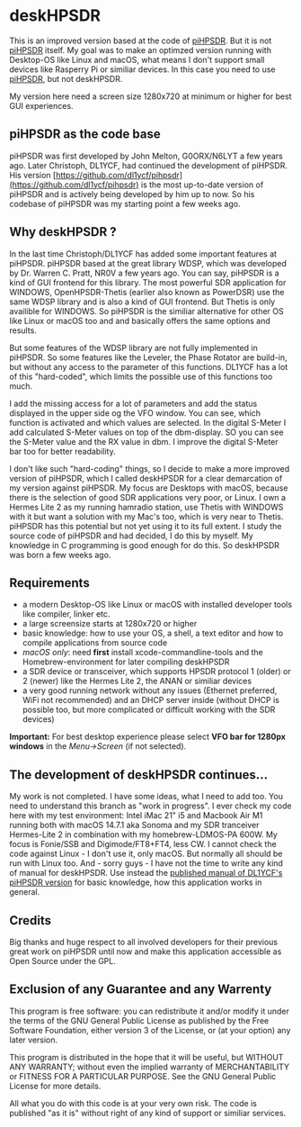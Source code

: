 # deskHPSDR

This is an improved version based at the code of [piHPSDR](https://github.com/dl1ycf/pihpsdr). But it is not [piHPSDR](https://github.com/dl1ycf/pihpsdr) itself. My goal was to make an optimzed version running with Desktop-OS like Linux and macOS, what means I don't support small devices like Rasperry Pi or similiar devices. In this case you need to use [piHPSDR](https://github.com/dl1ycf/pihpsdr), but not deskHPSDR.

My version here need a screen size 1280x720 at minimum or higher for best GUI experiences.

## piHPSDR as the code base

piHPSDR was first developed by John Melton, G0ORX/N6LYT a few years ago. Later Christoph, DL1YCF, had continued the development of piHPSDR. His version [https://github.com/dl1ycf/pihpsdr](https://github.com/dl1ycf/pihpsdr) is the most up-to-date version of piHPSDR and  is actively being developed by him up to now. So his codebase of piHPSDR was my starting point a few weeks ago.

## Why deskHPSDR ?

In the last time Christoph/DL1YCF has added some important features at piHPSDR. piHPSDR based at the great library WDSP, which was developed by Dr. Warren C. Pratt, NR0V a few years ago. You can say, piHPSDR is a kind of GUI frontend for this library. The most powerful SDR application for WINDOWS, OpenHPSDR-Thetis (earlier also known as PowerDSR) use the same WDSP library and is also a kind of GUI frontend. But Thetis is only availible for WINDOWS. So piHPSDR is the similiar alternative for other OS like Linux or macOS too and and basically offers the same options and results.

But some features of the WDSP library are not fully implemented in piHPSDR. So some features like the Leveler, the Phase Rotator are build-in, but without any access to the parameter of this functions. DL1YCF has a lot of this "hard-coded", which limits the possible use of this functions too much.

I add the missing access for a lot of parameters and add the status displayed in the upper side og the VFO window. You can see, which function is activated and which values are selected. In the digital S-Meter I add calculated S-Meter values on top of the dbm-display. SO you can see the S-Meter value and the RX value in dbm. I improve the digital S-Meter bar too for better readability.

I don't like such "hard-coding" things, so I decide to make a more improved version of piHPSDR, which I called deskHPSDR for a clear demarcation of my version against piHPSDR. My focus are Desktops with macOS, because there is the selection of good SDR applications very poor, or Linux. I own a Hermes Lite 2 as my running hamradio station, use Thetis with WINDOWS with it but want a solution with my Mac's too, which is very near to Thetis. piHPSDR has this potential but not yet using it to its full extent. I study the source code of piHPSDR and had decided, I do this by myself. My knowledge in C programming is good enough for do this. So deskHPSDR was born a few weeks ago.

## Requirements

* a modern Desktop-OS like Linux or macOS with installed developer tools like compiler, linker etc.
* a large screensize starts at 1280x720 or higher
* basic knowledge: how to use your OS, a shell, a text editor and how to compile applications from source code
* *macOS only*: need **first** install xcode-commandline-tools and the Homebrew-environment for later compiling deskHPSDR
* a SDR device or transceiver, which supports HPSDR protocol 1 (older) or 2 (newer) like the Hermes Lite 2, the ANAN or similiar devices
* a very good running network without any issues (Ethernet preferred, WiFi not recommended) and an DHCP server inside (without DHCP is possible too, but more complicated or difficult working with the SDR devices)

**Important:** For best desktop experience please select **VFO bar for 1280px windows** in the *Menu->Screen* (if not selected).

## The development of deskHPSDR continues...

My work is not completed. I have some ideas, what I need to add too. You need to understand this branch as "work in progress". I ever check my code here with my test environment: Intel iMac 21" i5 and Macbook Air M1 running both with macOS 14.7.1 aka Sonoma and my SDR tranceiver Hermes-Lite 2 in combination with my homebrew-LDMOS-PA 600W. My focus is Fonie/SSB and Digimode/FT8+FT4, less CW. I cannot check the code against Linux - I don't use it, only macOS. But normally all should be run with Linux too. And - sorry guys - I have not the time to write any kind of manual for deskHPSDR. Use instead the [published manual of DL1YCF's piHPSDR version](https://github.com/dl1ycf/pihpsdr/releases/download/current/piHPSDR-Manual.pdf) for basic knowledge, how this application works in general.

## Credits

Big thanks and huge respect to all involved developers for their previous great work on piHPSDR until now and make this application accessible as Open Source under the GPL.

## Exclusion of any Guarantee and any Warrenty

This program is free software: you can redistribute it and/or modify it under the terms of the GNU General Public License as published by the Free Software Foundation, either version 3 of the License, or (at your option) any later version.

This program is distributed in the hope that it will be useful, but WITHOUT ANY WARRANTY; without even the implied warranty of MERCHANTABILITY or FITNESS FOR A PARTICULAR PURPOSE.  See the GNU General Public License for more details.

All what you do with this code is at your very own risk. The code is published "as it is" without right of any kind of support or similiar services.
